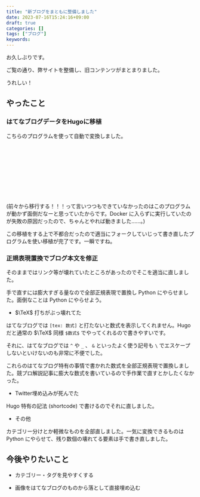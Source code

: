 ```yaml
---
title: "新ブログをまともに整備しました"
date: 2023-07-16T15:24:16+09:00
draft: true
categories: []
tags: ["ブログ"]
keywords:
---
```


お久しぶりです。

ご覧の通り、弊サイトを整備し、旧コンテンツがまとまりました。

うれしい！

<!-- more -->

## やったこと

### はてなブログデータをHugoに移植

こちらのプログラムを使って自動で変換しました。

<div class="iframely-embed"><div class="iframely-responsive" style="height: 140px; padding-bottom: 0;"><a href="https://michimani.net/post/development-transition-hatena-blog-to-hugo/" data-iframely-url="//iframely.net/Do5Drrl?card=small"></a></div></div><script async src="//iframely.net/embed.js"></script>

(前々から移行する！！！って言いつつもできていなかったのはこのプログラムが動かず面倒だなーと思っていたからです。Docker に入らずに実行していたのが失敗の原因だったので、ちゃんとやれば動きました……。)

この移植をする上で不都合だったので適当にフォークしていじって書き直したプログラムを使い移植が完了です。一瞬ですね。

### 正規表現置換でブログ本文を修正

そのままではリンク等が壊れていたところがあったのでそこを適当に直しました。

手で直すには膨大すぎる量なので全部正規表現で置換し Python にやらせました。面倒なことは Python にやらせよう。

- $\TeX$ 打ちがぶっ壊れてた

はてなブログでは `[tex: 数式]` と打たないと数式を表示してくれません。Hugo だと通常の $\TeX$ 同様 `$数式$` でやってくれるので書きやすいです。

それに、はてなブログでは `^` や `_` 、 `&` といったよく使う記号も `\` でエスケープしないといけないのも非常に不便でした。

これらのはてなブログ特有の事情で書かれた数式を全部正規表現で置換しました。競プロ解説記事に膨大な数式を書いているので手作業で直すとかしたくなかった。

- Twitter埋め込みが死んでた

Hugo 特有の記法 (shortcode) で書けるのでそれに直しました。

- その他

カテゴリー分けとか軽微なものを全部直しました。一気に変換できるものは Python にやらせて、残り数個の壊れてる要素は手で書き直しました。

## 今後やりたいこと

- カテゴリー・タグを見やすくする

- 画像をはてなブログのものから落として直接埋め込む
